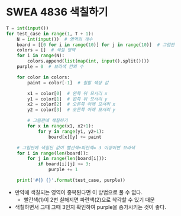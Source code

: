 # SWEA 4836 색칠하기



```python
T = int(input())
for test_case in range(1, T + 1):
    N = int(input())  # 영역의 개수
    board = [[0 for i in range(10)] for j in range(10)]  # 그림판
    colors = []  # 색칠 영역
    for i in range(N):
        colors.append(list(map(int, input().split())))
    purple = 0  # 보라색 칸의 수

    for color in colors:
        paint = color[-1]  # 칠할 색상 값

        x1 = color[0]  # 왼쪽 위 모서리 x
        y1 = color[1]  # 왼쪽 위 모서리 y
        x2 = color[2]  # 오른쪽 아래 모서리 x
        y2 = color[3]  # 오른쪽 아래 모서리 y

        # 그림판에 색칠하기
        for x in range(x1, x2+1):
            for y in range(y1, y2+1):
                board[x][y] += paint

    # 그림판에 색칠된 값이 빨간색+파란색= 3 이상이면 보라색
    for i in range(len(board)):
        for j in range(len(board[i])):
            if board[i][j] >= 3:
                purple += 1

    print('#{} {}'.format(test_case, purple))
```



- 만약에 색칠되는 영역이 중복된다면 이 방법으로 풀 수 없다.
  - 빨간색(1)이 2번 칠해지면 파란색(2)으로 착각할 수 있기 때문
- 색칠하면서 그때 그때 3인지 확인하여 purple을 증가시키는 것이 좋다.